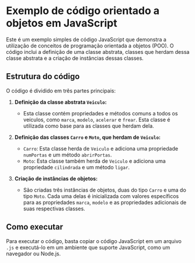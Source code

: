 # Exemplo de código orientado a objetos em JavaScript

Este é um exemplo simples de código JavaScript que demonstra a utilização de conceitos de programação orientada a objetos (POO). O código inclui a definição de uma classe abstrata, classes que herdam dessa classe abstrata e a criação de instâncias dessas classes.

## Estrutura do código

O código é dividido em três partes principais:

1. **Definição da classe abstrata `Veiculo`:**
   - Esta classe contém propriedades e métodos comuns a todos os veículos, como `marca`, `modelo`, `acelerar` e `frear`. Esta classe é utilizada como base para as classes que herdam dela.

2. **Definição das classes `Carro` e `Moto`, que herdam de `Veiculo`:**
   - `Carro`: Esta classe herda de `Veiculo` e adiciona uma propriedade `numPortas` e um método `abrirPortas`.
   - `Moto`: Esta classe também herda de `Veiculo` e adiciona uma propriedade `cilindrada` e um método `ligar`.

3. **Criação de instâncias de objetos:**
   - São criadas três instâncias de objetos, duas do tipo `Carro` e uma do tipo `Moto`. Cada uma delas é inicializada com valores específicos para as propriedades `marca`, `modelo` e as propriedades adicionais de suas respectivas classes.

## Como executar

Para executar o código, basta copiar o código JavaScript em um arquivo `.js` e executá-lo em um ambiente que suporte JavaScript, como um navegador ou Node.js.